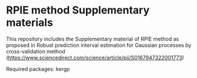 # RPIE method Supplementary materials
This repository includes the Supplementary material of RPIE method as proposed in Robust prediction interval estimation for Gaussian processes by cross-validation method (https://www.sciencedirect.com/science/article/pii/S0167947322001773)

Required packages: kergp
